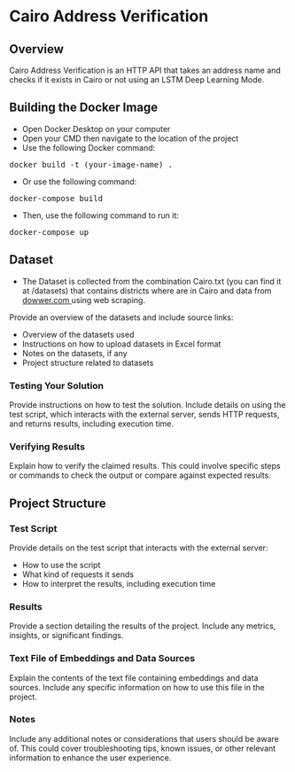 # Cairo Address Verification

## Overview

Cairo Address Verification is an HTTP API that takes an address name and checks if it exists in Cairo or not using an LSTM Deep Learning Mode.

## Building the Docker Image

- Open Docker Desktop on your computer
- Open your CMD then navigate to the location of the project
- Use the following Docker command:

<pre>
docker build -t (your-image-name) .
</pre>

- Or use the following command:
  
<pre>
docker-compose build
</pre>

- Then, use the following command to run it:
  
<pre>
docker-compose up
</pre>

## Dataset

- The Dataset is collected from the combination Cairo.txt (you can find it at /datasets) that contains districts where are in Cairo and data from <a href="https://eg.dowwr.com/regions/">dowwer.com </a> using web scraping.

Provide an overview of the datasets and include source links:

- Overview of the datasets used
- Instructions on how to upload datasets in Excel format
- Notes on the datasets, if any
- Project structure related to datasets

### Testing Your Solution

Provide instructions on how to test the solution. Include details on using the test script, which interacts with the external server, sends HTTP requests, and returns results, including execution time.

### Verifying Results

Explain how to verify the claimed results. This could involve specific steps or commands to check the output or compare against expected results.

## Project Structure

### Test Script

Provide details on the test script that interacts with the external server:

- How to use the script
- What kind of requests it sends
- How to interpret the results, including execution time

### Results

Provide a section detailing the results of the project. Include any metrics, insights, or significant findings.

### Text File of Embeddings and Data Sources

Explain the contents of the text file containing embeddings and data sources. Include any specific information on how to use this file in the project.

### Notes

Include any additional notes or considerations that users should be aware of. This could cover troubleshooting tips, known issues, or other relevant information to enhance the user experience.
